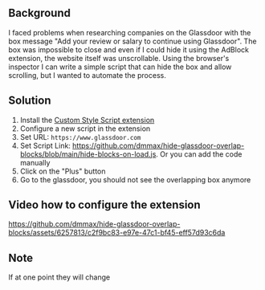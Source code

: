 ## Background

I faced problems when researching companies on the Glassdoor with the box message "Add your review or salary to continue using Glassdoor". The box was impossible to close and even if I could hide it using the AdBlock extension, the website itself was unscrollable.
Using the browser's inspector I can write a simple script that can hide the box and allow scrolling, but I wanted to automate the process.

## Solution

1. Install the [Custom Style Script extension](https://chrome.google.com/webstore/detail/custom-style-script/ecjfaoeopefafjpdgnfcjnhinpbldjij)
2. Configure a new script in the extension
  1. Set URL: `https://www.glassdoor.com`
  2. Set Script Link: https://github.com/dmmax/hide-glassdoor-overlap-blocks/blob/main/hide-blocks-on-load.js. Or you can add the code manually 
  3. Click on the "Plus" button
3. Go to the glassdoor, you should not see the overlapping box anymore

## Video how to configure the extension 

https://github.com/dmmax/hide-glassdoor-overlap-blocks/assets/6257813/c2f9bc83-e97e-47c1-bf45-eff57d93c6da

## Note

If at one point they will change 

